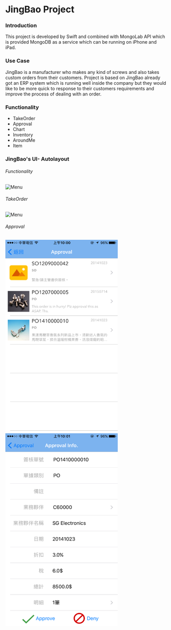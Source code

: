 <h1>JingBao Project</h1>
<h3>Introduction</h3>
  <p>   This project is developed by Swift and combined with MongoLab API which is provided MongoDB as a service which can be running on iPhone and iPad.</p>
<h3>Use Case</h3>
  <p>   JingBao is a manufacturer who makes any kind of screws and also takes custom orders from their customers. Project is based on JingBao already got an ERP system which is running well inside the company but they would like to be more quick to response to their customers requirements and improve the process of dealing with an order.</p>
<h3>Functionality</h3>
<ul>
  <li>TakeOrder</li>
  <li>Approval</li>
  <li>Chart</li>
  <li>Inventory</li>
  <li>AroundMe</li>
  <li>Item</li>
</ul>
<h3>JingBao's UI- Autolayout</h3>
<h6>Functionality</h6>
<img src="https://github.com/5BG/JingBaoIOS/blob/master/image/JingBao%20Application.png" alt="Menu" width="350" height="550"/>
<h6>TakeOrder</h6>
<img src="https://github.com/5BG/JingBaoIOS/blob/master/image/JingBao%20Application.png" alt="Menu" width="350" height="550"/>
<h6>Approval</h6>
<img src="https://github.com/5BG/JingBaoMove/blob/master/image/ApprovalMainPage.png" alt="Approval Table" width="350" height="600"/>
<img src="https://github.com/5BG/JingBaoMove/blob/master/image/ApprovalDetail.png" alt="Menu" width="350" height="600"/>
